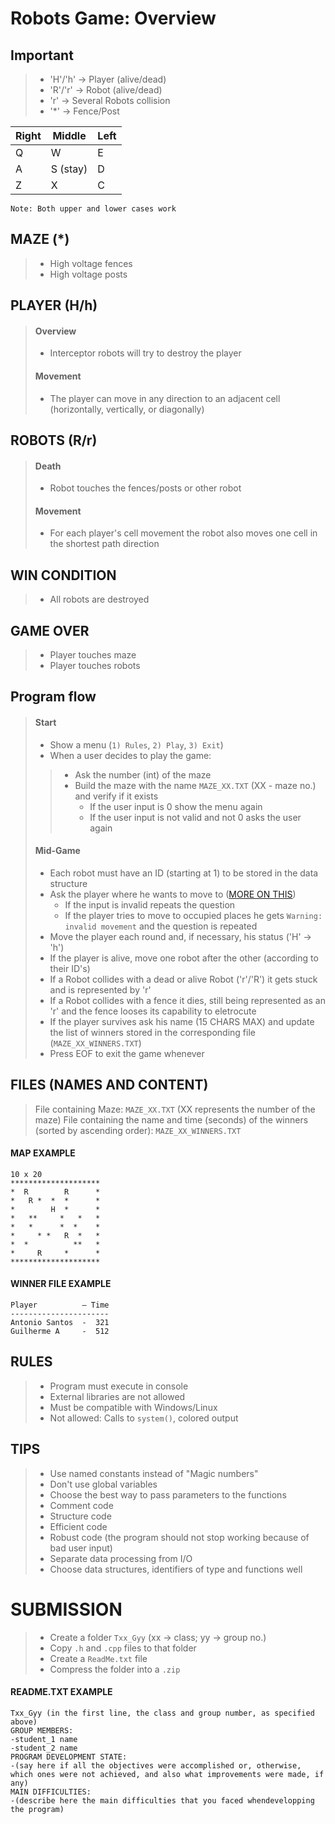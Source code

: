 # Robots Game: Overview

## Important
>- 'H'/'h' -> Player (alive/dead)
>- 'R'/'r' -> Robot (alive/dead)
>- 'r' -> Several Robots collision 
>- '*' -> Fence/Post
>

| Right    | Middle   | Left     |
| -------- | -------- | -------- |
| Q        | W        | E        |
| A        | S (stay) | D        |
| Z        | X        | C        |



`Note: Both upper and lower cases work`


## MAZE (\*)
>- High voltage fences
>- High voltage posts

## PLAYER (H/h)
>#### Overview
>- Interceptor robots will try to destroy the player
>#### Movement
>- The player can move in any direction to an adjacent cell (horizontally, vertically, or diagonally)

## ROBOTS (R/r)
>#### Death
>- Robot touches the fences/posts or other robot
>#### Movement
>- For each player's cell movement the robot also moves one cell in the shortest path direction

## WIN CONDITION
>- All robots are destroyed

## GAME OVER
>- Player touches maze
>- Player touches robots

## Program flow
>#### Start
>- Show a menu (`1) Rules`, `2) Play`, `3) Exit`)
>- When a user decides to play the game:
>>- Ask the number (int) of the maze
>>- Build the maze with the name `MAZE_XX.TXT` (XX - maze no.) and verify if it exists
>>    - If the user input is 0 show the menu again
>>    - If the user input is not valid and not 0 asks the user again 
>#### Mid-Game
>- Each robot must have an ID (starting at 1) to be stored in the data structure
>- Ask the player where he wants to move to ([MORE ON THIS](#important))
>     - If the input is invalid repeats the question
>     - If the player tries to move to occupied places he gets `Warning: invalid movement` and the question is repeated
>- Move the player each round and, if necessary, his status ('H' -> 'h')
>- If the player is alive, move one robot after the other (according to their ID's)
>- If a Robot collides with a dead or alive Robot ('r'/'R') it gets stuck and is represented by 'r'
>- If a Robot collides with a fence it dies, still being represented as an 'r' and the fence looses its capability to eletrocute
>- If the player survives ask his name (15 CHARS MAX) and update the list of winners stored in the corresponding file (`MAZE_XX_WINNERS.TXT`)
>- Press EOF to exit the game whenever

## FILES (NAMES AND CONTENT)
>File containing Maze: `MAZE_XX.TXT` (XX represents the number of the maze)
>File containing the name and time (seconds) of the winners (sorted by ascending order): `MAZE_XX_WINNERS.TXT` 

#### MAP EXAMPLE
```
10 x 20
********************
*  R        R      *
*   R *  *  *      *
*        H  *      *
*   **     *   *   *  
*   *      *  *    *
*     * *   R  *   *
*  *          **   *
*     R     *      *
********************
```

#### WINNER FILE EXAMPLE
```
Player          – Time
----------------------
Antonio Santos  -  321
Guilherme A     -  512
```

## RULES
>- Program must execute in console
>- External libraries are not allowed
>- Must be compatible with Windows/Linux
>- Not allowed: Calls to `system()`, colored output


## TIPS
>- Use named constants instead of "Magic numbers"
>- Don't use global variables
>- Choose the best way to pass parameters to the functions
>- Comment code
>- Structure code
>- Efficient code
>- Robust code (the program should not stop working because of bad user input)
>- Separate data processing from I/O
>- Choose data structures, identifiers of type and functions well


# SUBMISSION
>- Create a folder `Txx_Gyy` (xx -> class; yy -> group no.)
>- Copy `.h` and `.cpp` files to that folder
>- Create a `ReadMe.txt` file 
>- Compress the folder into a `.zip`

#### README.TXT EXAMPLE
```
Txx_Gyy (in the first line, the class and group number, as specified above)
GROUP MEMBERS:
-student_1 name
-student_2 name
PROGRAM DEVELOPMENT STATE:
-(say here if all the objectives were accomplished or, otherwise, which ones were not achieved, and also what improvements were made, if any)
MAIN DIFFICULTIES:
-(describe here the main difficulties that you faced whendevelopping the program)
```
